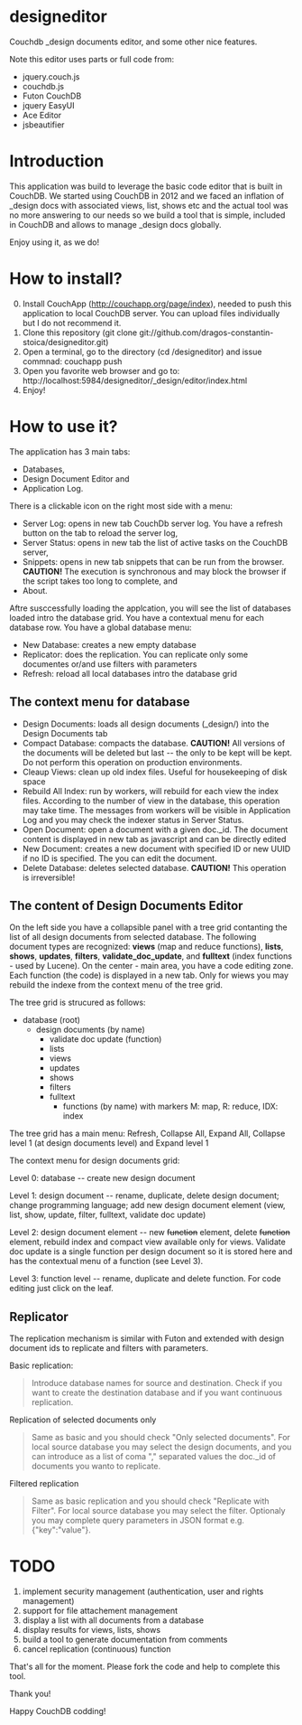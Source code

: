 designeditor
============

Couchdb _design documents editor, and some other nice features.

Note this editor uses parts or full code from: 

- jquery.couch.js
- couchdb.js
- Futon CouchDB
- jquery EasyUI
- Ace Editor
- jsbeautifier 

Introduction
============

This application was build to leverage the basic code editor that is built in CouchDB.
We started using CouchDB in 2012 and we faced an inflation of \_design docs with associated views, list, shows etc 
and the actual tool was no more answering to our needs
so we build a tool that is simple, included in CouchDB and allows to manage \_design docs globally.

Enjoy using it, as we do!


How to install?
===============

0. Install CouchApp (http://couchapp.org/page/index), needed to push this application to local CouchDB server. You can upload files individually but I do not recommend it.
1. Clone this repository (git clone git://github.com/dragos-constantin-stoica/designeditor.git)
2. Open a terminal, go to the directory  (cd /designeditor) and issue commnad: couchapp push
3. Open you favorite web browser and go to: http://localhost:5984/designeditor/_design/editor/index.html
4. Enjoy!


How to use it?
==============

The application has 3 main tabs: 

+ Databases, 
+ Design Document Editor and 
+ Application Log.

There is a clickable icon on the right most side with a menu: 

- Server Log: opens in new tab CouchDb server log. You have a refresh button on the tab to
reload the server log, 
- Server Status: opens in new tab the list of active tasks on the CouchDB server,
- Snippets: opens in new tab snippets that can be run from the browser. **CAUTION!** The execution is synchronous and
may block the browser if the script takes too long to complete, and
- About.

Aftre susccessfully loading the applcation, you will see the list of databases loaded intro the database grid.
You have a contextual menu for each database row. You have a global database menu:

- New Database: creates a new empty database
- Replicator: does the replication. You can replicate only some documentes or/and use filters with parameters
- Refresh: reload all local databases intro the database grid

The context menu for database
--------------------------

- Design Documents: loads all design documents (_design/) into the Design Documents tab
- Compact Database: compacts the database. **CAUTION!** All versions of the documents will be deleted but last -- the only to be kept
will be kept. Do not perform this operation on production environments.
- Cleaup Views: clean up old index files. Useful for housekeeping of disk space
- Rebuild All Index: run by workers, will rebuild for each view the index files. According to the number of view 
in the database, this operation may take time. The messages from workers will be visible in Application Log and
you may check the indexer status in Server Status.
- Open Document: open a document with a given doc._id. The document content is displayed in new tab as
javascript and can be directly edited
- New Document: creates a new document with specified ID or new UUID if no ID is specified. The you can edit the 
document.
- Delete Database: deletes selected database. **CAUTION!** This operation is irreversible!

The content of Design Documents Editor
----------------------------------

On the left side you have a collapsible panel with a tree grid contanting the list of all design documents from selected
database. The following document types are recognized: **views** (map and reduce functions), **lists**, **shows**, **updates**, 
**filters**, **validate_doc_update**, and **fulltext** (index functions - used by Lucene). On the center - main area, you 
have a code editing zone. Each function (the code) is displayed in a new tab. Only for wiews you may rebuild the indexe
from the context menu of the tree grid.

The tree grid is strucured as follows:

+ database (root)
  + design documents (by name)
    + validate doc update (function)
    + lists
    + views
    + updates
    + shows
    + filters
    + fulltext
      + functions (by name) with markers M: map, R: reduce, IDX: index

The tree grid has a main menu: Refresh, Collapse All, Expand All, Collapse level 1 (at design documents level) and Expand level 1

The context menu for design documents grid:

Level 0: database -- create new design document

Level 1: design document -- rename, duplicate, delete design document; change programming language; add new design document
element (view, list, show, update, filter, fulltext, validate doc update)

Level 2: design document element -- new ~~function~~ element, delete ~~function~~ element, rebuild index and compact view available
only for views. Validate doc update is a single function per design document so it is stored here and
has the contextual menu of a function (see Level 3).  

Level 3: function level -- rename, duplicate and delete function. For code editing just click on the leaf.

Replicator
---------

The replication mechanism is similar with Futon and extended with design document ids to replicate and filters with parameters.

Basic replication:
> Introduce database names for source and destination. Check if you want to create the destination database and if
you want continuous replication.

Replication of selected documents only
> Same as basic and you should check "Only selected documents". For local source database you may select the design documents,
and you can introduce as a list of coma "," separated values the doc._id of documents you wanto to replicate.

Filtered replication
> Same as basic replication and you should check "Replicate with Filter". For local source database you may select
the filter. Optionaly you may complete query parameters in JSON format e.g. {"key":"value"}.

TODO
====

1. implement security management (authentication, user and rights management)
2. support for file attachement management
3. display a list with all documents from a database
4. display results for views, lists, shows
5. build a tool to generate documentation from comments
6. cancel replication (continuous) function

That's all for the moment.
Please fork the code and help to complete this tool.

Thank you!

Happy CouchDB codding!



